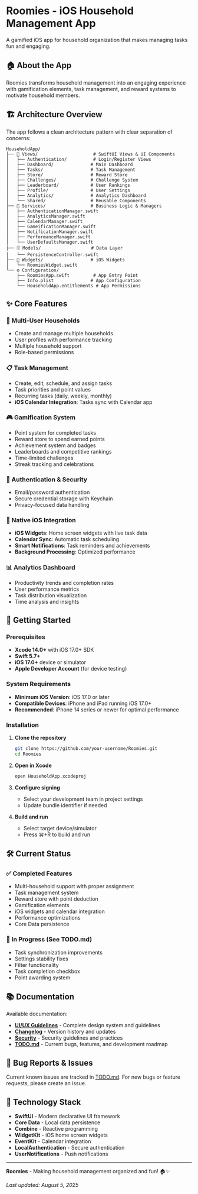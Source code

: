 # Roomies - iOS Household Management App

A gamified iOS app for household organization that makes managing tasks fun and engaging.

## 🏠 About the App

Roomies transforms household management into an engaging experience with gamification elements, task management, and reward systems to motivate household members.

## 🏗️ Architecture Overview

The app follows a clean architecture pattern with clear separation of concerns:

```
HouseholdApp/
├── 📱 Views/                     # SwiftUI Views & UI Components
│   ├── Authentication/          # Login/Register Views
│   ├── Dashboard/              # Main Dashboard
│   ├── Tasks/                  # Task Management
│   ├── Store/                  # Reward Store
│   ├── Challenges/             # Challenge System
│   ├── Leaderboard/            # User Rankings
│   ├── Profile/                # User Settings
│   ├── Analytics/              # Analytics Dashboard
│   └── Shared/                 # Reusable Components
├── 🔧 Services/                 # Business Logic & Managers
│   ├── AuthenticationManager.swift
│   ├── AnalyticsManager.swift
│   ├── CalendarManager.swift
│   ├── GameificationManager.swift
│   ├── NotificationManager.swift
│   ├── PerformanceManager.swift
│   └── UserDefaultsManager.swift
├── 🗄️ Models/                   # Data Layer
│   └── PersistenceController.swift
├── 📱 Widgets/                  # iOS Widgets
│   └── RoomiesWidget.swift
└── ⚙️ Configuration/
    ├── RoomiesApp.swift         # App Entry Point
    ├── Info.plist              # App Configuration
    └── HouseholdApp.entitlements # App Permissions
```

## ✨ Core Features

### 👥 Multi-User Households
- Create and manage multiple households
- User profiles with performance tracking
- Multiple household support
- Role-based permissions

### 📋 Task Management
- Create, edit, schedule, and assign tasks
- Task priorities and point values
- Recurring tasks (daily, weekly, monthly)
- **iOS Calendar Integration**: Tasks sync with Calendar app

### 🎮 Gamification System
- Point system for completed tasks
- Reward store to spend earned points
- Achievement system and badges
- Leaderboards and competitive rankings
- Time-limited challenges
- Streak tracking and celebrations

### 🔐 Authentication & Security
- Email/password authentication
- Secure credential storage with Keychain
- Privacy-focused data handling

### 📱 Native iOS Integration
- **iOS Widgets**: Home screen widgets with live task data
- **Calendar Sync**: Automatic task scheduling
- **Smart Notifications**: Task reminders and achievements
- **Background Processing**: Optimized performance

### 📊 Analytics Dashboard
- Productivity trends and completion rates
- User performance metrics
- Task distribution visualization
- Time analysis and insights

## 🚀 Getting Started

### Prerequisites
- **Xcode 14.0+** with iOS 17.0+ SDK
- **Swift 5.7+**
- **iOS 17.0+** device or simulator
- **Apple Developer Account** (for device testing)

### System Requirements
- **Minimum iOS Version**: iOS 17.0 or later
- **Compatible Devices**: iPhone and iPad running iOS 17.0+
- **Recommended**: iPhone 14 series or newer for optimal performance

### Installation
1. **Clone the repository**
   ```bash
   git clone https://github.com/your-username/Roomies.git
   cd Roomies
   ```

2. **Open in Xcode**
   ```bash
   open HouseholdApp.xcodeproj
   ```

3. **Configure signing**
   - Select your development team in project settings
   - Update bundle identifier if needed

4. **Build and run**
   - Select target device/simulator
   - Press ⌘+R to build and run

## 🛠️ Current Status

### ✅ Completed Features
- Multi-household support with proper assignment
- Task management system
- Reward store with point deduction
- Gamification elements
- iOS widgets and calendar integration
- Performance optimizations
- Core Data persistence

### 🔧 In Progress (See TODO.md)
- Task synchronization improvements
- Settings stability fixes
- Filter functionality
- Task completion checkbox
- Point awarding system

## 📚 Documentation

Available documentation:

- **[UI/UX Guidelines](docs/UI_UX_GUIDELINES.md)** - Complete design system and guidelines
- **[Changelog](docs/CHANGELOG.md)** - Version history and updates
- **[Security](docs/SECURITY.md)** - Security guidelines and practices
- **[TODO.md](TODO.md)** - Current bugs, features, and development roadmap

## 🐛 Bug Reports & Issues

Current known issues are tracked in [TODO.md](TODO.md). For new bugs or feature requests, please create an issue.

## 📱 Technology Stack

- **SwiftUI** - Modern declarative UI framework
- **Core Data** - Local data persistence
- **Combine** - Reactive programming
- **WidgetKit** - iOS home screen widgets
- **EventKit** - Calendar integration
- **LocalAuthentication** - Secure authentication
- **UserNotifications** - Push notifications

---

**Roomies** - Making household management organized and fun! 🏠✨

*Last updated: August 5, 2025*
